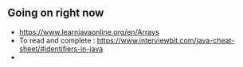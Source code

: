 ## Going on right now
* https://www.learnjavaonline.org/en/Arrays
* To read and complete : https://www.interviewbit.com/java-cheat-sheet/#identifiers-in-java
* 